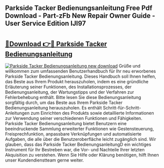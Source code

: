 ## Parkside Tacker Bedienungsanleitung Free Pdf Download - Part-zFb New Repair Owner Guide - User Service Edition IJI97

# <h2><a href="http://df2cu1.blite.top/?on=Parkside+Tacker+Bedienungsanleitung">🔗Download 👉🔴 Parkside Tacker Bedienungsanleitung</a></h2>

[![Parkside Tacker Bedienungsanleitung new download](https://i.imgur.com/lujVjoI.png)](http://df2cu1.blite.top/?on=Parkside+Tacker+Bedienungsanleitung)
Grüße und willkommen zum umfassenden Benutzerhandbuch für Ihr neu erworbenes Parkside Tacker Bedienungsanleitung. Dieses Handbuch soll Ihnen helfen, das Beste aus Ihrem Produkt herauszuholen, indem es eine gründliche Erläuterung seiner Funktionen, des Installationsprozesses, der Bedienungsanleitung, der Wartungstipps und der Verfahren zur Fehlerbehebung enthält. Bitte lesen Sie diese Bedienungsanleitung sorgfältig durch, um das Beste aus Ihrem Parkside Tacker Bedienungsanleitung herauszuholen. Es enthält Schritt-für-Schritt-Anleitungen zum Einrichten des Produkts sowie detaillierte Informationen zur Verwendung seiner verschiedenen Funktionen und Fähigkeiten. Parkside Tacker Bedienungsanleitung bietet Benutzern eine beeindruckende Sammlung erweiterter Funktionen wie Gestensteuerung, Freisprechfunktion, anpassbare Verknüpfungen und automatisierte Aufgaben, die alle über die Benutzeroberfläche leicht zugänglich sind. Wir glauben, dass das Parkside Tacker BedienungsanleitungD ein wichtiges Instrument für Ihr Bestreben war, die Vor- und Nachteile Ihrer letzten Akquisition zu verstehen. Wenn Sie Hilfe oder Klärung benötigen, hilft Ihnen unser Kundendienstteam gerne weiter.
